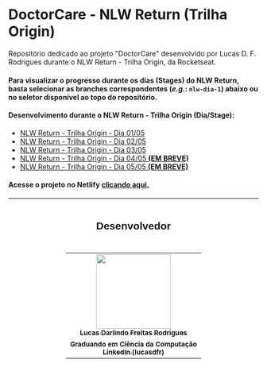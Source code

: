 # DoctorCare - NLW Return (Trilha Origin)
Repositório dedicado ao projeto "DoctorCare" desenvolvido por Lucas D. F. Rodrigues durante o NLW Return - Trilha Origin, da Rocketseat.


#### Para visualizar o progresso durante os dias (Stages) do NLW Return, basta selecionar as branches correspondentes (_e.g._: `nlw-dia-1`) abaixo ou no seletor disponível ao topo do repositório.

<h4> Desenvolvimento durante o NLW Return - Trilha Origin (Dia/Stage): </h4>
  <ul>
    <li><a target="_blank" href="https://github.com/NepZR/NLW-Return-DoctorCare/tree/nlw-dia-1">NLW Return - Trilha Origin - Dia 01/05</a></li>
    <li><a target="_blank" href="https://github.com/NepZR/NLW-Return-DoctorCare/tree/nlw-dia-2">NLW Return - Trilha Origin - Dia 02/05</a></li>
    <li><a target="_blank" href="https://github.com/NepZR/NLW-Return-DoctorCare/tree/nlw-dia-3">NLW Return - Trilha Origin - Dia 03/05</a></li>
    <li><a target="_blank" href="https://github.com/NepZR/NLW-Return-DoctorCare/tree/nlw-dia-4">NLW Return - Trilha Origin - Dia 04/05 <strong>(EM BREVE)</strong></a></li>
    <li><a target="_blank" href="https://github.com/NepZR/NLW-Return-DoctorCare/tree/nlw-dia-5">NLW Return - Trilha Origin - Dia 05/05 <strong>(EM BREVE)</strong></a></li>
  </ul>

<h4>Acesse o projeto no Netlify <a target="_blank" href="https://nlw-doctorcare.netlify.app/">clicando aqui.</a></h4>

---

<div style="display: flex; align-itens: center; justify-content: center;">
  <h2 style="font-family: 'Montserrrat', sans-serif;">Desenvolvedor</h2>
</div>

<table style="display: flex; align-itens: center; justify-content: center;">
  <tr>
    <td align="center"><a href="https://github.com/NepZR"><img style="width: 150px; height: 150;" src="https://avatars.githubusercontent.com/u/37887926" width="100px;" alt=""/><br /><sub><b>Lucas Darlindo Freitas Rodrigues</b></sub></a><br /><sub><b>Graduando em Ciência da Computação</sub></a><br /><a href="https://www.linkedin.com/in/lucasdfr"><sub><b>LinkedIn (lucasdfr)</b></sub></a></td>
  </tr>
<table>
